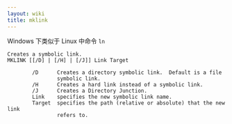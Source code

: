 ```yaml
---
layout: wiki
title: mklink
---
```


Windows 下类似于 Linux 中命令 `ln`

    Creates a symbolic link.
    MKLINK [[/D] | [/H] | [/J]] Link Target
    
            /D      Creates a directory symbolic link.  Default is a file
                    symbolic link.
            /H      Creates a hard link instead of a symbolic link.
            /J      Creates a Directory Junction.
            Link    specifies the new symbolic link name.
            Target  specifies the path (relative or absolute) that the new link
                    refers to.
